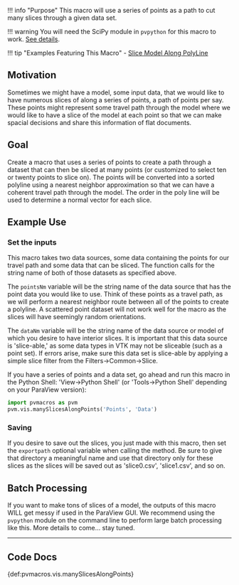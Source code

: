 !!! info "Purpose"
    This macro will use a series of points as a path to cut many slices through a given data set.

!!! warning
    You will need the SciPy module in `pvpython` for this macro to work. [See details](../../Getting-Started.md#using-outside-modules).

!!! tip "Examples Featuring This Macro"
    - [Slice Model Along PolyLine](../../Examples/Slice-Model-Along-PolyLine.md)


## Motivation
Sometimes we might have a model, some input data, that we would like to have numerous slices of along a series of points, a path of points per say. These points might represent some travel path through the model where we would like to have a slice of the model at each point so that we can make spacial decisions and share this information of flat documents.

## Goal
Create a macro that uses a series of points to create a path through a dataset that can then be sliced at many points (or customized to select ten or twenty points to slice on). The points will be converted into a sorted polyline using a nearest neighbor approximation so that we can have a coherent travel path through the model. The order in the poly line will be used to determine a normal vector for each slice.

## Example Use

### Set the inputs
This macro takes two data sources, some data containing the points for our travel path and some data that can be sliced. The function calls for the string name of both of those datasets as specified above.

The `pointsNm` variable will be the string name of the data source that has the point data you would like to use. Think of these points as a travel path, as we will perform a nearest neighbor route between all of the points to create a polyline. A scattered point dataset will not work well for the macro as the slices will have seemingly random orientations.

The `dataNm` variable will be the string name of the data source or model of which you desire to have interior slices. It is important that this data source is 'slice-able,' as some data types in VTK may not be sliceable (such as a point set). If errors arise, make sure this data set is slice-able by applying a simple slice filter from the Filters->Common->Slice.


<!-- TODO provide a pointset and a 3D model for an example -->

If you have a series of points and a data set, go ahead and run this macro in the Python Shell: 'View->Python Shell' (or 'Tools->Python Shell' depending on your ParaView version):

```py
import pvmacros as pvm
pvm.vis.manySlicesAlongPoints('Points', 'Data')
```

### Saving
If you desire to save out the slices, you just made with this macro, then set the `exportpath` optional variable when calling the method. Be sure to give that directory a meaningful name and use that directory only for these slices as the slices will be saved out as 'slice0.csv', 'slice1.csv', and so on.


## Batch Processing
<!--- TODO --->
If you want to make tons of slices of a model, the outputs of this macro WILL get messy if used in the ParaView GUI. We recommend using the `pvpython` module on the command line to perform large batch processing like this. More details to come... stay tuned.


--------

## Code Docs

{def:pvmacros.vis.manySlicesAlongPoints}
